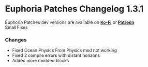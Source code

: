 # Euphoria Patches Changelog 1.3.1
Euphoria Patches dev versions are available on **[Ko-Fi](https://ko-fi.com/spaceagle17)** or **[Patreon](https://www.patreon.com/SpacEagle17)**  
Small Fixes

### Changes
- Fixed Ocean Physics From Physics mod not working
- Fixed 2 compile errors with distant horizons
- Added more modded blocks
